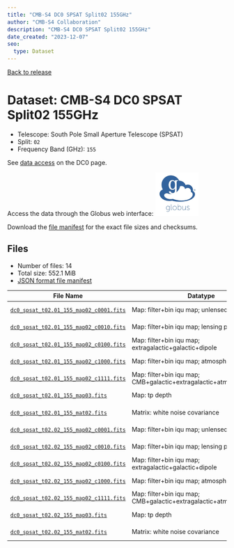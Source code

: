 ```yaml
---
title: "CMB-S4 DC0 SPSAT Split02 155GHz"
author: "CMB-S4 Collaboration"
description: "CMB-S4 DC0 SPSAT Split02 155GHz"
date_created: "2023-12-07"
seo:
  type: Dataset
---
```


[Back to release](./dc0.html#datasets)

# Dataset: CMB-S4 DC0 SPSAT Split02 155GHz

- Telescope: South Pole Small Aperture Telescope (SPSAT)
- Split: `02`
- Frequency Band (GHz): `155`

See [data access](./dc0.html#data-access) on the DC0 page.

Access the data through the Globus web interface: [![Download via Globus](images/globus-logo.png)](https://app.globus.org/file-manager?origin_id=c9dc477a-3db5-4946-874d-a5dc7efcabcf&origin_path=%2Fdatareleases%2Fdc0%2Fmission%2Fspsat%2Fsplit02%2F155%2F)

Download the [file manifest](https://g-9fdb0b.6b7bd8.0ec8.data.globus.org/datareleases/dc0/mission/spsat/split02/155/manifest.json) for the exact file sizes and checksums.

## Files

- Number of files: 14
- Total size: 552.1 MiB
- [JSON format file manifest](https://g-9fdb0b.6b7bd8.0ec8.data.globus.org/datareleases/dc0/mission/spsat/split02/155/manifest.json)

|                                                                                File Name                                                                                 |                               Datatype                               |   Size   |
| ------------------------------------------------------------------------------------------------------------------------------------------------------------------------ | -------------------------------------------------------------------- | -------- |
| [`dc0_spsat_t02.01_155_map02_c0001.fits`](https://g-9fdb0b.6b7bd8.0ec8.data.globus.org/datareleases/dc0/mission/spsat/split02/155/dc0_spsat_t02.01_155_map02_c0001.fits) | Map: filter+bin iqu map; unlensed primary CMB                        | 36.0 MiB |
| [`dc0_spsat_t02.01_155_map02_c0010.fits`](https://g-9fdb0b.6b7bd8.0ec8.data.globus.org/datareleases/dc0/mission/spsat/split02/155/dc0_spsat_t02.01_155_map02_c0010.fits) | Map: filter+bin iqu map; lensing perturbation                        | 36.0 MiB |
| [`dc0_spsat_t02.01_155_map02_c0100.fits`](https://g-9fdb0b.6b7bd8.0ec8.data.globus.org/datareleases/dc0/mission/spsat/split02/155/dc0_spsat_t02.01_155_map02_c0100.fits) | Map: filter+bin iqu map; extragalactic+galactic+dipole               | 36.0 MiB |
| [`dc0_spsat_t02.01_155_map02_c1000.fits`](https://g-9fdb0b.6b7bd8.0ec8.data.globus.org/datareleases/dc0/mission/spsat/split02/155/dc0_spsat_t02.01_155_map02_c1000.fits) | Map: filter+bin iqu map; atmosphere+noise                            | 36.0 MiB |
| [`dc0_spsat_t02.01_155_map02_c1111.fits`](https://g-9fdb0b.6b7bd8.0ec8.data.globus.org/datareleases/dc0/mission/spsat/split02/155/dc0_spsat_t02.01_155_map02_c1111.fits) | Map: filter+bin iqu map; CMB+galactic+extragalactic+atmosphere+noise | 36.0 MiB |
| [`dc0_spsat_t02.01_155_map03.fits`](https://g-9fdb0b.6b7bd8.0ec8.data.globus.org/datareleases/dc0/mission/spsat/split02/155/dc0_spsat_t02.01_155_map03.fits)             | Map: tp depth                                                        | 24.0 MiB |
| [`dc0_spsat_t02.01_155_mat02.fits`](https://g-9fdb0b.6b7bd8.0ec8.data.globus.org/datareleases/dc0/mission/spsat/split02/155/dc0_spsat_t02.01_155_mat02.fits)             | Matrix: white noise covariance                                       | 72.0 MiB |
| [`dc0_spsat_t02.02_155_map02_c0001.fits`](https://g-9fdb0b.6b7bd8.0ec8.data.globus.org/datareleases/dc0/mission/spsat/split02/155/dc0_spsat_t02.02_155_map02_c0001.fits) | Map: filter+bin iqu map; unlensed primary CMB                        | 36.0 MiB |
| [`dc0_spsat_t02.02_155_map02_c0010.fits`](https://g-9fdb0b.6b7bd8.0ec8.data.globus.org/datareleases/dc0/mission/spsat/split02/155/dc0_spsat_t02.02_155_map02_c0010.fits) | Map: filter+bin iqu map; lensing perturbation                        | 36.0 MiB |
| [`dc0_spsat_t02.02_155_map02_c0100.fits`](https://g-9fdb0b.6b7bd8.0ec8.data.globus.org/datareleases/dc0/mission/spsat/split02/155/dc0_spsat_t02.02_155_map02_c0100.fits) | Map: filter+bin iqu map; extragalactic+galactic+dipole               | 36.0 MiB |
| [`dc0_spsat_t02.02_155_map02_c1000.fits`](https://g-9fdb0b.6b7bd8.0ec8.data.globus.org/datareleases/dc0/mission/spsat/split02/155/dc0_spsat_t02.02_155_map02_c1000.fits) | Map: filter+bin iqu map; atmosphere+noise                            | 36.0 MiB |
| [`dc0_spsat_t02.02_155_map02_c1111.fits`](https://g-9fdb0b.6b7bd8.0ec8.data.globus.org/datareleases/dc0/mission/spsat/split02/155/dc0_spsat_t02.02_155_map02_c1111.fits) | Map: filter+bin iqu map; CMB+galactic+extragalactic+atmosphere+noise | 36.0 MiB |
| [`dc0_spsat_t02.02_155_map03.fits`](https://g-9fdb0b.6b7bd8.0ec8.data.globus.org/datareleases/dc0/mission/spsat/split02/155/dc0_spsat_t02.02_155_map03.fits)             | Map: tp depth                                                        | 24.0 MiB |
| [`dc0_spsat_t02.02_155_mat02.fits`](https://g-9fdb0b.6b7bd8.0ec8.data.globus.org/datareleases/dc0/mission/spsat/split02/155/dc0_spsat_t02.02_155_mat02.fits)             | Matrix: white noise covariance                                       | 72.0 MiB |

